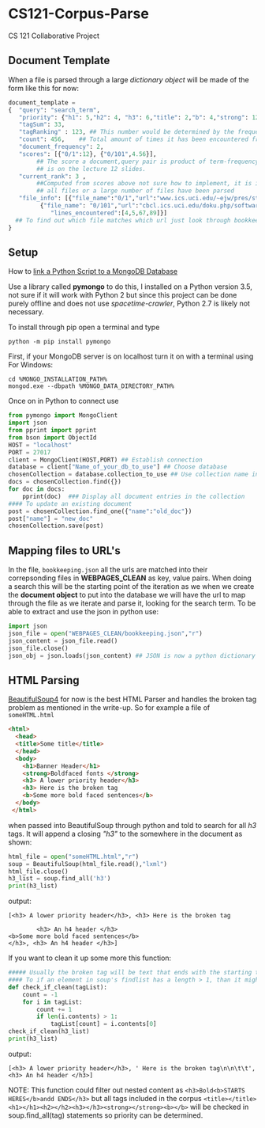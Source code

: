# CS121-Corpus-Parse
CS 121 Collaborative Project

## Document Template
When a file is parsed through a large <em>dictionary object</em> will be made of the form like this for now:
```python
document_template = 
{  "query": "search_term", 
   "priority": {"h1": 5,"h2": 4, "h3": 6,"title": 2,"b": 4,"strong": 12},
   "tagSum": 33,
   "tagRanking" : 123, ## This number would be determined by the frequency of each type of tag it was in, each one having a different 				##weight number
   "count": 456,    ## Total amount of times it has been encountered from searching all the file so far
   "document_frequency": 2,
   "scores": [{"0/1":12}, {"0/101",4.56}],
   		## The score a document,query pair is product of term-frequency-weight with its document frequency weight. The formula 
		## is on the lecture 12 slides.
   "current_rank": 3 ,
   		##Computed from scores above not sure how to implement, it is in lecture 13 slides, will likely be calculated once
   		## all files or a large number of files have been parsed
   "file_info": [{"file_name":"0/1","url":"www.ics.uci.edu/~ejw/pres/stc-99/sld009.htm","line_encountered":[1,4,55,66,101]},		
   		 {"file_name": "0/101","url":"cbcl.ics.uci.edu/doku.php/software/arem?do=login&sectok=dd041326677606876341a676d7ce3884",
		 	"lines_encountered":[4,5,67,89]}]
  ## To find out which file matches which url just look through bookkeeping.json
}
```

## Setup
How to <a href="http://api.mongodb.com/python/current/tutorial.html" target="_blank">link a Python Script to a MongoDB Database</a>

Use a library called <strong>pymongo</strong> to do this, I installed on a Python version 3.5, not sure if it will work with Python 2 
but since this project can be done purely offline and does not use <em>spacetime-crawler</em>, Python 2.7 is likely not necessary.

To install through pip open a terminal and type
```
python -m pip install pymongo
```
First, if your MongoDB server is on localhost turn it on with a terminal using
For Windows:
```
cd %MONGO_INSTALLATION_PATH%
mongod.exe --dbpath %MONGO_DATA_DIRECTORY_PATH%
```
Once on in Python to connect use 
```python
from pymongo import MongoClient
import json
from pprint import pprint
from bson import ObjectId
HOST = "localhost"
PORT = 27017
client = MongoClient(HOST,PORT) ## Establish connection
database = client["Name_of_your_db_to_use"] ## Choose database
chosenCollection = database.collection_to_use ## Use collection name in place of collection_to_use
docs = chosenCollection.find({})
for doc in docs: 
	pprint(doc)  ### Display all document entries in the collection
#### To update an existing document
post = chosenCollection.find_one({"name":"old_doc"})
post["name"] = "new_doc"
chosenCollection.save(post)
```

## Mapping files to URL's 
In the file, `bookkeeping.json` all the urls are matched into their correpsonding files in <strong>WEBPAGES_CLEAN</strong> as key, value
pairs. When doing a search this will be the starting point of the iteration as we when we create the <strong>document object</strong> to 
put into the database we will have the url to map through the file as we iterate and parse it, looking for the search term. To be able 
to extract and use the json in python use:
```python
import json
json_file = open("WEBPAGES_CLEAN/bookkeeping.json","r")
json_content = json_file.read()
json_file.close()
json_obj = json.loads(json_content) ## JSON is now a python dictionary object that can queried and iterated over.
```

## HTML Parsing
<a href="https://www.crummy.com/software/BeautifulSoup/bs4/doc/" target="_blank">BeautifulSoup4</a> for now is the best HTML Parser and handles the broken tag problem as mentioned in the write-up.
So for example a file of `someHTML.html`
```html
<html>
  <head>
  <title>Some title</title>
  </head>
  <body>
    <h1>Banner Header</h1>
    <strong>Boldfaced fonts </strong>
    <h3> A lower priority header</h3>
    <h3> Here is the broken tag
    <b>Some more bold faced sentences</b>
  </body>
 </html>  
 ```
when passed into BeautifulSoup through python and told to search for all <em>h3</em> tags. It will append a closing <em>"h3"</em> to the
somewhere in the document as shown:
```python
html_file = open("someHTML.html","r")
soup = BeautifulSoup(html_file.read(),"lxml")
html_file.close()
h3_list = soup.find_all('h3')
print(h3_list)
```
output:
```
[<h3> A lower priority header</h3>, <h3> Here is the broken tag

		<h3> An h4 header </h3>
<b>Some more bold faced sentences</b>
</h3>, <h3> An h4 header </h3>]
```
If you want to clean it up some more this function: 
```python
##### Usually the broken tag will be text that ends with the starting tag of another html element
#### To if an element in soup's findlist has a length > 1, than it might contain a broken tag
def check_if_clean(tagList):
    count = -1
    for i in tagList:
        count += 1
        if len(i.contents) > 1:
            tagList[count] = i.contents[0]
check_if_clean(h3_list)
print(h3_list)
```
output: 
```
[<h3> A lower priority header</h3>, ' Here is the broken tag\n\n\t\t', <h3> An h4 header </h3>]
```
NOTE: This function could filter out nested content as `<h3>Bold<b>STARTS HERES</b>andd ENDS</h3>` but all tags included in the corpus
`<title></title><h1></h1><h2></h2><h3></h3><strong></strong><b></b>` will be checked in soup.find_all(tag) statements so priority can be 
determined.
